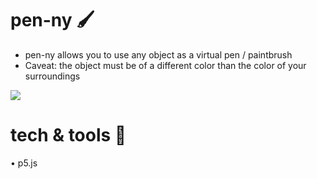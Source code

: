# pen-ny 🖌
* pen-ny allows you to use any object as a virtual pen / paintbrush
* Caveat: the object must be of a different color than the color of your surroundings<br>

![](https://github.com/ashleytqy/pen-ny/blob/master/drawing.gif)

# tech & tools 🔧
• p5.js 

